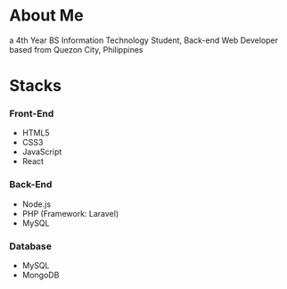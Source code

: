 # About Me
a 4th Year BS Information Technology Student, Back-end Web Developer based from Quezon City, Philippines

# Stacks
### Front-End
* HTML5
* CSS3
* JavaScript
* React

### Back-End
* Node.js
* PHP (Framework: Laravel)
* MySQL

### Database
* MySQL
* MongoDB
